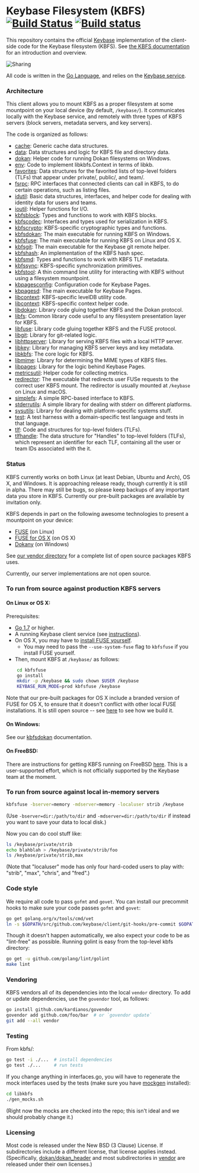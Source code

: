 # Keybase Filesystem (KBFS) [![Build Status](https://travis-ci.org/keybase/kbfs.svg?branch=master)](https://travis-ci.org/keybase/kbfs) [![Build status](https://ci.appveyor.com/api/projects/status/xpxqhgpl60m1h3sb/branch/master?svg=true)](https://ci.appveyor.com/project/keybase/kbfs/branch/master)

This repository contains the official [Keybase](https://keybase.io)
implementation of the client-side code for the Keybase filesystem
(KBFS). See [the KBFS documentation](https://keybase.io/docs/kbfs) for an
introduction and overview.

![Sharing](https://keybase.io/images/github/repo_share.png?)

All code is written in the [Go Language](https://golang.org), and relies
on the [Keybase
service](https://github.com/keybase/client/tree/master/go).

### Architecture

This client allows you to mount KBFS as a proper filesystem at some
mountpoint on your local device (by default, `/keybase/`). It
communicates locally with the Keybase service, and remotely with three
types of KBFS servers (block servers, metadata servers, and key
servers).

The code is organized as follows:

- [cache](cache/): Generic cache data structures.
- [data](data/): Data structures and logic for KBFS file and directory data.
- [dokan](dokan/): Helper code for running Dokan filesystems on Windows.
- [env](env/): Code to implement libkbfs.Context in terms of libkb.
- [favorites](favorites/): Data structures for the favorited lists of
  top-level folders (TLFs) that appear under private/, public/, and
  team/.
- [fsrpc](fsrpc/): RPC interfaces that connected clients can call in KBFS,
  to do certain operations, such as listing files.
- [idutil](idutil/): Basic data structures, interfaces, and helper
  code for dealing with identity data for users and teams.
- [ioutil](ioutil/): Helper functions for I/O.
- [kbfsblock](kbfsblock/): Types and functions to work with KBFS blocks.
- [kbfscodec](kbfscodec/): Interfaces and types used for serialization in KBFS.
- [kbfscrypto](kbfscrypto/): KBFS-specific cryptographic types and functions.
- [kbfsdokan](kbfsdokan/): The main executable for running KBFS on
  Windows.
- [kbfsfuse](kbfsfuse/): The main executable for running KBFS on Linux
  and OS X.
- [kbfsgit](kbfsgit/): The main executable for the Keybase git remote helper.
- [kbfshash](kbfshash/): An implementation of the KBFS hash spec.
- [kbfsmd](kbfsmd/): Types and functions to work with KBFS TLF metadata.
- [kbfssync](kbfssync/): KBFS-specific synchronization primitives.
- [kbfstool](kbfstool/): A thin command line utility for interacting with KBFS
  without using a filesystem mountpoint.
- [kbpagesconfig](kbpagesconfig/): Configuration code for Keybase Pages.
- [kbpagesd](kbpagesd/): The main executable for Keybase Pages.
- [libcontext](ldbutils/): KBFS-specific levelDB utility code.
- [libcontext](libcontext/): KBFS-specific context helper code.
- [libdokan](libdokan/): Library code gluing together KBFS and the
  Dokan protocol.
- [libfs](libfs/): Common library code useful to any filesystem
  presentation layer for KBFS.
- [libfuse](libfuse/): Library code gluing together KBFS and the FUSE
  protocol.
- [libgit](libgit/): Library for git-related logic.
- [libhttpserver](libhttpserver/): Library for serving KBFS files with
  a local HTTP server.
- [libkey](libkey/): Library for managing KBFS server keys and key metadata.
- [libkbfs](libkbfs/): The core logic for KBFS.
- [libmime](libmime/): Library for determining the MIME types of KBFS
  files.
- [libpages](libpages/): Library for the logic behind Keybase Pages.
- [metricsutil](metricsutil/): Helper code for collecting metrics.
- [redirector](redirector/): The executable that redirects user FUSe
  requests to the correct user KBFS mount. The redirector is usually
  mounted at `/keybase` on Linux and macOS.
- [simplefs](simplefs/): A simple RPC-based interface to KBFS.
- [stderrutils](stderrutils/): A simple library for dealing with
  stderr on different platforms.
- [sysutils](sysutils/): Library for dealing with platform-specific
  systems stuff.
- [test](test/): A test harness with a domain-specific test language
  and tests in that language.
- [tlf](tlf/): Code and structures for top-level folders (TLFs).
- [tlfhandle](tlfhandle/): The data structure for "Handles" to
  top-level folders (TLFs), which represent an identifier for each
  TLF, containing all the user or team IDs associated with the it.

### Status

KBFS currently works on both Linux (at least Debian, Ubuntu and Arch),
OS X, and Windows. It is approaching release ready, though currently
it is still in alpha. There may still be bugs, so please keep backups
of any important data you store in KBFS. Currently our pre-built
packages are available by invitation only.

KBFS depends in part on the following awesome technologies to present
a mountpoint on your device:

- [FUSE](https://github.com/libfuse/) (on Linux)
- [FUSE for OS X](https://osxfuse.github.io/) (on OS X)
- [Dokany](https://github.com/dokan-dev/dokany) (on Windows)

See [our vendor directory](vendor/) for a complete list of open source
packages KBFS uses.

Currently, our server implementations are not open source.

### To run from source against production KBFS servers

#### On Linux or OS X:

Prerequisites:

- [Go 1.7](https://golang.org/dl/) or higher.
- A running Keybase client service (see [instructions](https://github.com/keybase/client/tree/master/go)).
- On OS X, you may have to [install FUSE yourself](https://osxfuse.github.io/).
  - You may need to pass the `--use-system-fuse` flag to `kbfsfuse` if
    you install FUSE yourself.
- Then, mount KBFS at `/keybase/` as follows:

```bash
    cd kbfsfuse
    go install
    mkdir -p /keybase && sudo chown $USER /keybase
    KEYBASE_RUN_MODE=prod kbfsfuse /keybase
```

Note that our pre-built packages for OS X include a branded version of
FUSE for OS X, to ensure that it doesn't conflict with other local
FUSE installations. It is still open source -- see
[here](https://github.com/keybase/client/blob/master/osx/Fuse/build.sh)
to see how we build it.

#### On Windows:

See our [kbfsdokan](kbfsdokan/) documentation.

#### On FreeBSD:

There are instructions for getting KBFS running on FreeBSD
[here](https://wiki.freebsd.org/Ports/security/kbfs). This is a
user-supported effort, which is not officially supported by the
Keybase team at the moment.

### To run from source against local in-memory servers

```bash
kbfsfuse -bserver=memory -mdserver=memory -localuser strib /keybase
```

(Use `-bserver=dir:/path/to/dir` and `-mdserver=dir:/path/to/dir` if
instead you want to save your data to local disk.)

Now you can do cool stuff like:

```bash
ls /keybase/private/strib
echo blahblah > /keybase/private/strib/foo
ls /keybase/private/strib,max
```

(Note that "localuser" mode has only four hard-coded users to play
with: "strib", "max", "chris", and "fred".)

### Code style

We require all code to pass `gofmt` and `govet`. You can install our
precommit hooks to make sure your code passes `gofmt` and `govet`:

```bash
go get golang.org/x/tools/cmd/vet
ln -s $GOPATH/src/github.com/keybase/client/git-hooks/pre-commit $GOPATH/src/github.com/keybase/client/go/kbfs/.git/hooks/pre-commit
```

Though it doesn't happen automatically, we also expect your code to be
as "lint-free" as possible. Running golint is easy from the top-level
kbfs directory:

```bash
go get -u github.com/golang/lint/golint
make lint
```

### Vendoring

KBFS vendors all of its dependencies into the local `vendor`
directory. To add or update dependencies, use the `govendor` tool, as
follows:

```bash
go install github.com/kardianos/govendor
govendor add github.com/foo/bar  # or `govendor update`
git add --all vendor
```

### Testing

From kbfs/:

```bash
go test -i ./...  # install dependencies
go test ./...     # run tests
```

If you change anything in interfaces.go, you will have to regenerate
the mock interfaces used by the tests (make sure you have [mockgen](https://github.com/golang/mock)
installed):

```bash
cd libkbfs
./gen_mocks.sh
```

(Right now the mocks are checked into the repo; this isn't ideal and
we should probably change it.)

### Licensing

Most code is released under the New BSD (3 Clause) License. If
subdirectories include a different license, that license applies
instead. (Specifically, [dokan/dokan_header](dokan/dokan_header) and
most subdirectories in [vendor](vendor/) are released under their own
licenses.)
